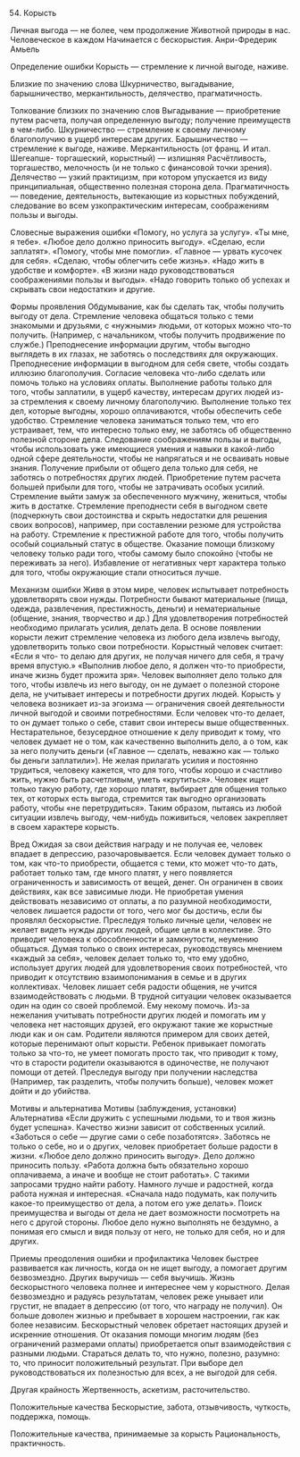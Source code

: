 ﻿54. Корысть

Личная выгода — не более, чем продолжение 
Животной природы в нас. Человеческое в каждом 
Начинается с бескорыстия. 
Анри-Фредерик Амьель

Определение ошибки
Корысть — стремление к личной выгоде, наживе.

Близкие по значению слова
Шкурничество, выгадывание, барышничество, меркантильность, делячество, прагматичность.

Толкование близких по значению слов
Выгадывание — приобретение путем расчета, получая определенную выгоду; получение преимуществ в чем-либо.
Шкурничество — стремление к своему личному благополучию в ущерб интересам других.
Барышничество — стремление к выгоде, наживе.
Меркантильность (от франц. И итал. Шегеапше- торгашеский, корыстный) — излишняя
Расчётливость, торгашество, мелочность (и не только с финансовой точки зрения).
Делячество — узкий практицизм, при котором упускается из виду принципиальная, общественно полезная сторона дела.
Прагматичность — поведение, деятельность, вытекающие из корыстных побуждений, следование во всем узкопрактическим интересам, соображениям пользы и выгоды.

Словесные выражения ошибки
«Помогу, но услуга за услугу».
«Ты мне, я тебе».
«Любое дело должно приносить выгоду».
«Сделаю, если заплатят».
«Помогу, чтобы мне помогли».
«Главное — урвать кусочек для себя».
«Сделаю, чтобы облегчить себе жизнь».
«Надо жить в удобстве и комфорте».
«В жизни надо руководствоваться соображениями пользы и выгоды».
«Надо говорить только об успехах и скрывать свои недостатки» и другие.

Формы проявления
Обдумывание, как бы сделать так, чтобы получить выгоду от дела.
Стремление человека общаться только с теми знакомыми и друзьями, с «нужными» людьми, от которых можно что-то получить. (Например, с начальником, чтобы получить продвижение по службе.)
Преподнесение информации другим, чтобы выгодно выглядеть в их глазах, не заботясь о последствиях для окружающих.
Преподнесение информации в выгодном для себя свете, чтобы создать иллюзию благополучия.
Согласие человека что-либо сделать или помочь только на условиях оплаты.
Выполнение работы только для того, чтобы заплатили, в ущерб качеству, интересам других людей из-за стремления к своему личному благополучию.
Выполнение только тех дел, которые выгодны, хорошо оплачиваются, чтобы обеспечить себе удобство.
Стремление человека заниматься только тем, что его устраивает, тем, что интересно только ему, не заботясь об общественно полезной стороне дела.
Следование соображениям пользы и выгоды, чтобы использовать уже имеющиеся умения и навыки в какой-либо одной сфере деятельности, чтобы не напрягаться и не осваивать новые знания.
Получение прибыли от общего дела только для себя, не заботясь о потребностях других людей.
Приобретение путем расчета большей прибыли для того, чтобы не затрачивать особых усилий.
Стремление выйти замуж за обеспеченного мужчину, жениться, чтобы жить в достатке.
Стремление преподнести себя в выгодном свете (подчеркнуть свои достоинства и скрыть недостатки для решения своих вопросов), например, при составлении резюме для устройства на работу.
Стремление к престижной работе для того, чтобы получить особый социальный статус в обществе.
Оказание помощи близкому человеку только ради того, чтобы самому было спокойно (чтобы не переживать за него).
Избавление от негативных черт характера только для того, чтобы окружающие стали относиться лучше.

Механизм ошибки
Живя в этом мире, человек испытывает потребность удовлетворять свои нужды. Потребности бывают материальные (пища, одежда, развлечения, престижность, деньги) и нематериальные (общение, знания, творчество и др.) Для удовлетворения потребностей необходимо прилагать усилия, делать дела. В основе появлении корысти лежит стремление человека из любого дела извлечь выгоду, удовлетворить только свои потребности. Корыстный человек считает: «Если я что- то делаю для других, не получая ничего для себя, я трачу время впустую.» «Выполнив любое дело, я должен что-то приобрести, иначе жизнь будет прожита зря». Человек выполняет дело только для того, чтобы извлечь из него выгоду, он не думает о полезной стороне дела, не учитывает интересы и потребности других людей.
Корысть у человека возникает из-за эгоизма — ограничения своей деятельности личной выгодой и своими потребностями. Если человек что-то делает, то он думает только о себе, ставит свои интересы выше общественных.
Нестарательное, безусердное отношение к делу приводит к тому, что человек думает не о том, как качественно выполнить дело, а о том, как за него получить деньги («Главное — сделать, неважно как — только бы деньги заплатили»).
Не желая прилагать усилия и постоянно трудиться, человеку кажется, что для того, чтобы хорошо и счастливо жить, нужно быть расчетливым, уметь «крутиться». Человек ищет только такую работу, где хорошо платят, выбирает для общения только тех, от которых есть выгода, стремится так выгодно организовать работу, чтобы «не перетрудиться».
Таким образом, пытаясь из любой ситуации извлечь выгоду, чем-нибудь поживиться, человек закрепляет в своем характере корысть.

Вред
Ожидая за свои действия награду и не получая ее, человек впадает в депрессию, разочаровывается.
Если человек думает только о том, как что-то приобрести, общается с теми, кто может что-то дать, работает только там, где много платят, у него появляется ограниченность и зависимость от вещей, денег. Он ограничен в своих действиях, как все зависимые люди.
Не приобретая умения действовать независимо от оплаты, а по разумной необходимости, человек лишается радости от того, чего мог бы достичь, если бы проявлял бескорыстие.
Преследуя только личные цели, человек не желает видеть нужды других людей, общие цели в коллективе. Это приводит человека к обособленности и замкнутости, неумению общаться.
Думая только о своих интересах, руководствуясь мнением «каждый за себя», человек делает только то, что ему удобно, использует других людей для удовлетворения своих потребностей, что приводит к отсутствию взаимопонимания в семье и в других коллективах. Человек лишает себя радости общения, не учится взаимодействовать с людьми. В трудной ситуации человек оказывается один на один со своей проблемой. Ему некому помочь.
Из-за нежелания учитывать потребности других людей и помогать им у человека нет настоящих друзей, его окружают такие же корыстные люди как и он сам.
Родители являются примером для своих детей, которые перенимают опыт корысти. Ребенок привыкает помогать только за что-то, не умеет помогать просто так, что приводит к тому, что в старости родители оказываются в одиночестве, не получают помощи от детей.
Преследуя выгоду при получении наследства (Например, так разделить, чтобы получить больше), человек может дойти и до убийства.

Мотивы и альтернатива
Мотивы (заблуждения, установки)	Альтернатива
«Если дружить с успешными людьми, то и твоя жизнь будет успешна».	Качество жизни зависит от собственных усилий.
«Заботься о себе — другие сами о себе позаботятся».	Заботясь не только о себе, но и о других, человек приобретает больше радости в жизни.
«Любое дело должно приносить выгоду».	Дело должно приносить пользу.
«Работа должна быть обязательно хорошо оплачиваема, а иначе и вообще не стоит работать».	С такими запросами трудно найти работу. Намного лучше и радостней, когда работа нужная и интересная.
«Сначала надо подумать, как получить какое-то преимущество от дела, а потом его уже делать».	Поиск преимущества и выгоды от дела не дает возможности посмотреть на него с другой стороны. Любое дело нужно выполнять не бездумно, а понимая его смысл и видя пользу от него, не только для себя, но и для других.

Приемы преодоления ошибки и профилактика
Человек быстрее развивается как личность, когда он не ищет выгоду, а помогает другим безвозмездно. Других выручишь — себя выучишь.
Жизнь бескорыстного человека полнее и интереснее чем у корыстного. Делая безвозмездно и радуясь результатам, человек реже унывает или грустит, не впадает в депрессию (от того, что награду не получил). Он больше доволен жизнью и пребывает в хорошем настроении, гак как более независим.
Бескорыстный человек обретает настоящих друзей и искренние отношения.
От оказания помощи многим людям (без ограничений размерами оплаты) приобретается опыт взаимодействия с разными людьми.
 Стараться делать то, что нужно, полезно, разумно: то, что приносит положительный результат. При выборе дел руководствоваться их полезностью для всех, а не выгодой для себя.

Другая крайность
Жертвенность, аскетизм, расточительство.

Положительные качества
Бескорыстие, забота, отзывчивость, чуткость, поддержка, помощь.

Положительные качества, принимаемые за корысть
Рациональность, практичность. 
